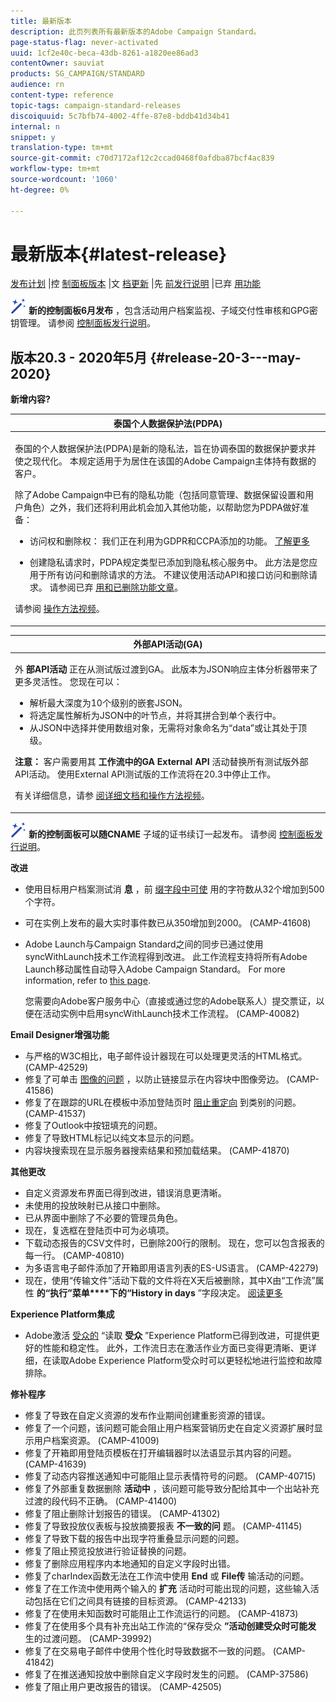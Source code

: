 ```yaml
---
title: 最新版本
description: 此页列表所有最新版本的Adobe Campaign Standard。
page-status-flag: never-activated
uuid: 1cf2e40c-beca-43db-8261-a1820ee86ad3
contentOwner: sauviat
products: SG_CAMPAIGN/STANDARD
audience: rn
content-type: reference
topic-tags: campaign-standard-releases
discoiquuid: 5c7bfb74-4002-4ffe-87e8-bddb41d34b41
internal: n
snippet: y
translation-type: tm+mt
source-git-commit: c70d7172af12c2ccad0468f0afdba87bcf4ac839
workflow-type: tm+mt
source-wordcount: '1060'
ht-degree: 0%

---
```



# 最新版本{#latest-release}

[发布计划](../../rn/using/release-planning.md) |控 [制面板版本](https://docs.adobe.com/content/help/en/control-panel/using/release-notes.html) |文 [档更新](../../rn/using/documentation-updates.md) |先 [前发行说明](../../rn/using/release-notes-2020.md) |已弃 [用功能](../../rn/using/deprecated-features.md)

![](assets/do-not-localize/cp-icon.png) **新的控制面板6月发布** ，包含活动用户档案监视、子域交付性审核和GPG密钥管理。 请参阅 [控制面板发行说明](https://docs.adobe.com/content/help/en/control-panel/using/release-notes.html)。

## 版本20.3 - 2020年5月 {#release-20-3---may-2020}

**新增内容?**

<table> 
<thead> 
<tr> 
<th> <strong>泰国个人数据保护法(PDPA)</strong><br /> </th> 
</tr> 
</thead> 
<tbody> 
<tr> 
<td> <p>泰国的个人数据保护法(PDPA)是新的隐私法，旨在协调泰国的数据保护要求并使之现代化。 本规定适用于为居住在该国的Adobe Campaign主体持有数据的客户。</p>
<p>除了Adobe Campaign中已有的隐私功能（包括同意管理、数据保留设置和用户角色）之外，我们还将利用此机会加入其他功能，以帮助您为PDPA做好准备：</p>
<ul>
<li>访问权和删除权： 我们正在利用为GDPR和CCPA添加的功能。 <a href="https://helpx.adobe.com/content/help/en/campaign/kb/acs-privacy.html#righttoaccess">了解更多</a> </li>
<li><p>创建隐私请求时，PDPA规定类型已添加到隐私核心服务中。 此方法是您应用于所有访问和删除请求的方法。 不建议使用活动API和接口访问和删除请求。  请参阅已弃 <a href="../../rn/using/deprecated-features.md">用和已删除功能文章</a>。</p></li>
</ul>
<p>请参阅 <a href="https://docs.adobe.com/content/help/en/campaign-learn/campaign-standard-tutorials/privacy/privacy-overview.html">操作方法视频</a>。</p>
</td> 
</tr> 
</tbody> 
</table>

<table> 
<thead> 
<tr> 
<th> <strong>外部API活动(GA)</strong><br /> </th> 
</tr> 
</thead> 
<tbody> 
<tr> 
  <td> <p>外 <strong>部API活动</strong> 正在从测试版过渡到GA。 此版本为JSON响应主体分析器带来了更多灵活性。 您现在可以：</p>
<ul>
<li>解析最大深度为10个级别的嵌套JSON。 </li>
<li>将选定属性解析为JSON中的叶节点，并将其拼合到单个表行中。</li>
<li>从JSON中选择并使用数组对象，无需将对象命名为“data”或让其处于顶级。</li>
</ul>
<p><strong>注意：</strong> 客户需要用其 <strong>工作流中的GA External API</strong> 活动替换所有测试版外部API活动。  使用External API测试版的工作流将在20.3中停止工作。</p>
<p>有关详细信息，请参 <a href="../../automating/using/external-api.md">阅详细文档</a><a href="https://docs.adobe.com/content/help/en/campaign-learn/campaign-standard-tutorials/managing-processes-and-data/data-management-activities/external-api-activity.html">和操作方法视频</a>。</p>
</td> 
</tr> 
</tbody> 
</table>

![](assets/do-not-localize/cp-icon.png) **新的控制面板可以随CNAME** 子域的证书续订一起发布。 请参阅 [控制面板发行说明](https://docs.adobe.com/content/help/en/control-panel/using/release-notes.html)。

**改进**

* 使用目标用户档案测试消 **息** ，前 [缀字段中可使](../../sending/using/testing-messages-using-target.md) 用的字符数从32个增加到500个字符。
* 可在实例上发布的最大实时事件数已从350增加到2000。 (CAMP-41608)
* Adobe Launch与Campaign Standard之间的同步已通过使用syncWithLaunch技术工作流程得到改进。 此工作流程支持将所有Adobe Launch移动属性自动导入Adobe Campaign Standard。 For more information, refer to [this page](../../administration/using/technical-workflows.md).

   您需要向Adobe客户服务中心（直接或通过您的Adobe联系人）提交票证，以便在活动实例中启用syncWithLaunch技术工作流程。 (CAMP-40082)

**Email Designer增强功能**

* 与严格的W3C相比，电子邮件设计器现在可以处理更灵活的HTML格式。 (CAMP-42529)
* 修复了可单击 [图像的问题](../../designing/using/links.md#inserting-a-link) ，以防止链接显示在内容块中图像旁边。 (CAMP-41586)
* 修复了在跟踪的URL在模板中添加登陆页时 [阻止重定向](../../designing/using/links.md#about-tracked-urls) 到类别的问题。 (CAMP-41537)
* 修复了Outlook中按钮填充的问题。
* 修复了导致HTML标记以纯文本显示的问题。
* 内容块搜索现在显示服务器搜索结果和预加载结果。 (CAMP-41870)

**其他更改**

* 自定义资源发布界面已得到改进，错误消息更清晰。
* 未使用的投放映射已从接口中删除。
* 已从界面中删除了不必要的管理员角色。
* 现在，复选框在登陆页中可为必填项。
* 下载动态报告的CSV文件时，已删除200行的限制。 现在，您可以包含报表的每一行。 (CAMP-40810)
* 为多语言电子邮件添加了开箱即用语言列表的ES-US语言。 (CAMP-42279)
* 现在，使用“传输文件”活动下载的文件将在X天后被删除，其中X由“工作流”属性 **的“执行”菜单****下的“History in days** ”字段决定。 [阅读更多](../../automating/using/managing-execution-options.md)

**Experience Platform集成**

* Adobe激活 [受众的](../../automating/using/aep-targeting-audiences.md) “读取 **受众** ”Experience Platform已得到改进，可提供更好的性能和稳定性。 此外，工作流日志在激活作业方面已变得更清晰、更详细，在读取Adobe Experience Platform受众时可以更轻松地进行监控和故障排除。

**修补程序**

* 修复了导致在自定义资源的发布作业期间创建重影资源的错误。
* 修复了一个问题，该问题可能会阻止用户档案营销历史在自定义资源扩展时显示用户档案资源。 (CAMP-41009)
* 修复了开箱即用登陆页模板在打开编辑器时以法语显示其内容的问题。 (CAMP-41639)
* 修复了动态内容推送通知中可能阻止显示表情符号的问题。 (CAMP-40715)
* 修复了外部重复数据删除 **活动中** ，该问题可能导致分配给其中一个出站补充过渡的段代码不正确。 (CAMP-41400)
* 修复了阻止删除计划报告的错误。 (CAMP-41302)
* 修复了导致投放仪表板与投放摘要报表 **不一致的问** 题。 (CAMP-41145)
* 修复了导致下载的报告中出现字符重叠显示问题的问题。
* 修复了阻止预览投放进行验证替换的问题。
* 修复了删除应用程序内本地通知的自定义字段时出错。
* 修复了charIndex函数无法在工作流中使用 **End** 或 **File传** 输活动的问题。
* 修复了在工作流中使用两个输入的 **扩充** 活动时可能出现的问题，这些输入活动包括在它们之间具有链接的目标资源。 (CAMP-42133)
* 修复了在使用未知函数时可能阻止工作流运行的问题。 (CAMP-41873)
* 修复了在使用多个具有补充出站工作流的“保存受众 **”活动创建受众时可能发** 生的过渡问题。 (CAMP-39992)
* 修复了在交易电子邮件中使用个性化时导致数据不一致的问题。 (CAMP-41842)
* 修复了在推送通知投放中删除自定义字段时发生的问题。 (CAMP-37586)
* 修复了阻止用户更改报告的错误。 (CAMP-42505)
